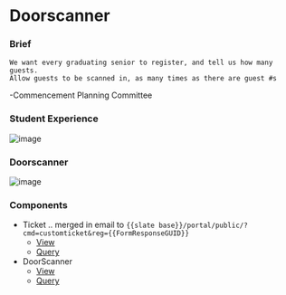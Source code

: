 # Doorscanner

### Brief
```
We want every graduating senior to register, and tell us how many guests.  
Allow guests to be scanned in, as many times as there are guest #s
```
 -Commencement Planning Committee
 
### Student Experience
![image](https://github.com/lloydlentz/slate-tips/assets/223836/2788d1e9-8c6a-4bff-8926-9e2d5f71e48c)

### Doorscanner
![image](https://github.com/lloydlentz/slate-tips/assets/223836/3efde3a3-4156-4c28-933c-ae4c57c280ee)

### Components
 - Ticket .. merged in email to `{{slate base}}/portal/public/?cmd=customticket&reg={{FormResponseGUID}}`
   -  [View](ticket.html)
   -  [Query](ticket_query.md)
 - DoorScanner
   - [View](doorscan.html)
   - [Query](doorscan.sql)

